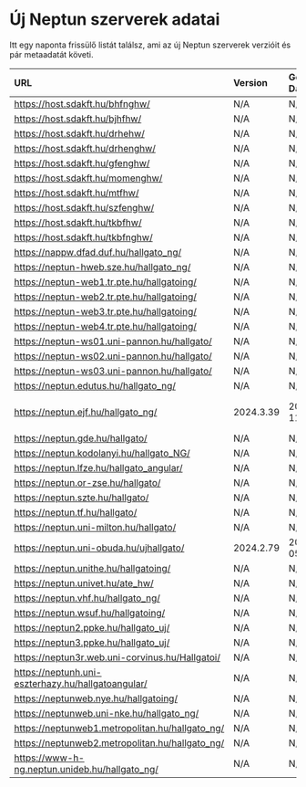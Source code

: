 # Új Neptun szerverek adatai

Itt egy naponta frissülő listát találsz, ami az új Neptun szerverek verzióit és pár metaadatát követi.

| URL                                                | Version   | Generation Date     | Organization Name      | Captcha Required |
|:-------------------------------------------------|:--------|:------------------|:---------------------|:---------------|
| https://host.sdakft.hu/bhfnghw/                    | N/A       | N/A                 | N/A                    | N/A              |
| https://host.sdakft.hu/bjhfhw/                     | N/A       | N/A                 | N/A                    | N/A              |
| https://host.sdakft.hu/drhehw/                     | N/A       | N/A                 | N/A                    | N/A              |
| https://host.sdakft.hu/drhenghw/                   | N/A       | N/A                 | N/A                    | N/A              |
| https://host.sdakft.hu/gfenghw/                    | N/A       | N/A                 | N/A                    | N/A              |
| https://host.sdakft.hu/momenghw/                   | N/A       | N/A                 | N/A                    | N/A              |
| https://host.sdakft.hu/mtfhw/                      | N/A       | N/A                 | N/A                    | N/A              |
| https://host.sdakft.hu/szfenghw/                   | N/A       | N/A                 | N/A                    | N/A              |
| https://host.sdakft.hu/tkbfhw/                     | N/A       | N/A                 | N/A                    | N/A              |
| https://host.sdakft.hu/tkbfnghw/                   | N/A       | N/A                 | N/A                    | N/A              |
| https://nappw.dfad.duf.hu/hallgato_ng/             | N/A       | N/A                 | N/A                    | N/A              |
| https://neptun-hweb.sze.hu/hallgato_ng/            | N/A       | N/A                 | N/A                    | N/A              |
| https://neptun-web1.tr.pte.hu/hallgatoing/         | N/A       | N/A                 | N/A                    | N/A              |
| https://neptun-web2.tr.pte.hu/hallgatoing/         | N/A       | N/A                 | N/A                    | N/A              |
| https://neptun-web3.tr.pte.hu/hallgatoing/         | N/A       | N/A                 | N/A                    | N/A              |
| https://neptun-web4.tr.pte.hu/hallgatoing/         | N/A       | N/A                 | N/A                    | N/A              |
| https://neptun-ws01.uni-pannon.hu/hallgato/        | N/A       | N/A                 | N/A                    | N/A              |
| https://neptun-ws02.uni-pannon.hu/hallgato/        | N/A       | N/A                 | N/A                    | N/A              |
| https://neptun-ws03.uni-pannon.hu/hallgato/        | N/A       | N/A                 | N/A                    | N/A              |
| https://neptun.edutus.hu/hallgato_ng/              | N/A       | N/A                 | N/A                    | N/A              |
| https://neptun.ejf.hu/hallgato_ng/                 | 2024.3.39 | 2025-07-11T08:44:03 | Eötvös József Főiskola | 3                |
| https://neptun.gde.hu/hallgato/                    | N/A       | N/A                 | N/A                    | N/A              |
| https://neptun.kodolanyi.hu/hallgato_NG/           | N/A       | N/A                 | N/A                    | N/A              |
| https://neptun.lfze.hu/hallgato_angular/           | N/A       | N/A                 | N/A                    | N/A              |
| https://neptun.or-zse.hu/hallgato/                 | N/A       | N/A                 | N/A                    | N/A              |
| https://neptun.szte.hu/hallgato/                   | N/A       | N/A                 | N/A                    | N/A              |
| https://neptun.tf.hu/hallgato/                     | N/A       | N/A                 | N/A                    | N/A              |
| https://neptun.uni-milton.hu/hallgato/             | N/A       | N/A                 | N/A                    | N/A              |
| https://neptun.uni-obuda.hu/ujhallgato/            | 2024.2.79 | 2025-08-05T15:11:04 | Óbudai Egyetem         | 3                |
| https://neptun.unithe.hu/hallgatoing/              | N/A       | N/A                 | N/A                    | N/A              |
| https://neptun.univet.hu/ate_hw/                   | N/A       | N/A                 | N/A                    | N/A              |
| https://neptun.vhf.hu/hallgato_ng/                 | N/A       | N/A                 | N/A                    | N/A              |
| https://neptun.wsuf.hu/hallgatoing/                | N/A       | N/A                 | N/A                    | N/A              |
| https://neptun2.ppke.hu/hallgato_uj/               | N/A       | N/A                 | N/A                    | N/A              |
| https://neptun3.ppke.hu/hallgato_uj/               | N/A       | N/A                 | N/A                    | N/A              |
| https://neptun3r.web.uni-corvinus.hu/Hallgatoi/    | N/A       | N/A                 | N/A                    | N/A              |
| https://neptunh.uni-eszterhazy.hu/hallgatoangular/ | N/A       | N/A                 | N/A                    | N/A              |
| https://neptunweb.nye.hu/hallgatoing/              | N/A       | N/A                 | N/A                    | N/A              |
| https://neptunweb.uni-nke.hu/hallgato_ng/          | N/A       | N/A                 | N/A                    | N/A              |
| https://neptunweb1.metropolitan.hu/hallgato_ng/    | N/A       | N/A                 | N/A                    | N/A              |
| https://neptunweb2.metropolitan.hu/hallgato_ng/    | N/A       | N/A                 | N/A                    | N/A              |
| https://www-h-ng.neptun.unideb.hu/hallgato_ng/     | N/A       | N/A                 | N/A                    | N/A              |